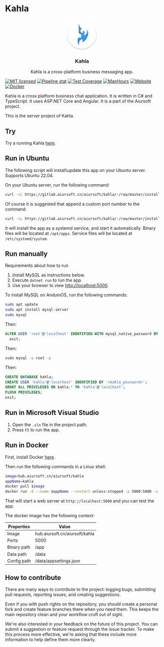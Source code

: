 # Kahla

<p align="center">
    <img width="100px" src="./kahla.png">
    <h3 align="center">Kahla</h3>
    <p align="center">Kahla is a cross-platform business messaging app.<p>
</p>

[![MIT licensed](https://img.shields.io/badge/license-MIT-blue.svg)](https://gitlab.aiursoft.cn/aiursoft/kahla/-/blob/master/LICENSE)
[![Pipeline stat](https://gitlab.aiursoft.cn/aiursoft/kahla/badges/master/pipeline.svg)](https://gitlab.aiursoft.cn/aiursoft/kahla/-/pipelines)
[![Test Coverage](https://gitlab.aiursoft.cn/aiursoft/kahla/badges/master/coverage.svg)](https://gitlab.aiursoft.cn/aiursoft/kahla/-/pipelines)
[![ManHours](https://manhours.aiursoft.cn/r/gitlab.aiursoft.cn/aiursoft/kahla.svg)](https://gitlab.aiursoft.cn/aiursoft/kahla/-/commits/master?ref_type=heads)
[![Website](https://img.shields.io/website?url=https%3A%2F%2Fkahla.aiursoft.cn%2F)](https://kahla.aiursoft.cn)
[![Docker](https://img.shields.io/badge/docker-latest-blue?logo=docker)](https://hub.aiursoft.cn/#!/taglist/aiursoft/kahla)

Kahla is a cross platform business chat application. It is written in C# and TypeScript. It uses ASP.NET Core and Angular. It is a part of the Aiursoft project.

This is the server project of Kahla.

## Try

Try a running Kahla [here](https://kahla.aiursoft.cn).

## Run in Ubuntu

The following script will install\update this app on your Ubuntu server. Supports Ubuntu 22.04.

On your Ubuntu server, run the following command:

```bash
curl -sL https://gitlab.aiursoft.cn/aiursoft/kahla/-/raw/master/install.sh | sudo bash
```

Of course it is suggested that append a custom port number to the command:

```bash
curl -sL https://gitlab.aiursoft.cn/aiursoft/kahla/-/raw/master/install.sh | sudo bash -s 8080
```

It will install the app as a systemd service, and start it automatically. Binary files will be located at `/opt/apps`. Service files will be located at `/etc/systemd/system`.

## Run manually

Requirements about how to run

1. Install MySQL as instructions below.
2. Execute `dotnet run` to run the app.
3. Use your browser to view [http://localhost:5000](http://localhost:5000).

To install MySQL on AnduinOS, run the following commands:

```bash
sudo apt update
sudo apt install mysql-server
sudo mysql
```

Then:

```sql
ALTER USER 'root'@'localhost' IDENTIFIED WITH mysql_native_password BY '<your_password>';
  exit;
```

Then:

```bash
sudo mysql -u root -p
```

Then:

```sql
CREATE DATABASE kahla;
CREATE USER 'kahla'@'localhost' IDENTIFIED BY '<kahla_password>';
GRANT ALL PRIVILEGES ON kahla.* TO 'kahla'@'localhost';
FLUSH PRIVILEGES;
exit;
````


## Run in Microsoft Visual Studio

1. Open the `.sln` file in the project path.
2. Press `F5` to run the app.

## Run in Docker

First, install Docker [here](https://docs.docker.com/get-docker/).

Then run the following commands in a Linux shell:

```bash
image=hub.aiursoft.cn/aiursoft/kahla
appName=kahla
docker pull $image
docker run -d --name $appName --restart unless-stopped -p 5000:5000 -v /var/www/$appName:/data $image
```

That will start a web server at `http://localhost:5000` and you can test the app.

The docker image has the following context:

| Properties  | Value                           |
|-------------|---------------------------------|
| Image       | hub.aiursoft.cn/aiursoft/kahla  |
| Ports       | 5000                            |
| Binary path | /app                            |
| Data path   | /data                           |
| Config path | /data/appsettings.json          |

## How to contribute

There are many ways to contribute to the project: logging bugs, submitting pull requests, reporting issues, and creating suggestions.

Even if you with push rights on the repository, you should create a personal fork and create feature branches there when you need them. This keeps the main repository clean and your workflow cruft out of sight.

We're also interested in your feedback on the future of this project. You can submit a suggestion or feature request through the issue tracker. To make this process more effective, we're asking that these include more information to help define them more clearly.
